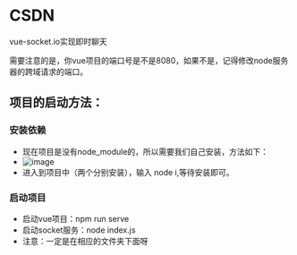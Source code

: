 # CSDN
vue-socket.io实现即时聊天

需要注意的是，你vue项目的端口号是不是8080，如果不是，记得修改node服务器的跨域请求的端口。

## 项目的启动方法：

### 安装依赖

+ 现在项目是没有node_module的，所以需要我们自己安装，方法如下：
+ ![image](https://user-images.githubusercontent.com/71718029/142799777-0cf93aa9-a9a2-49c9-b309-f1f17dba3be6.png)
+ 进入到项目中（两个分别安装），输入 node i,等待安装即可。

### 启动项目

+ 启动vue项目：npm run serve
+ 启动socket服务：node index.js
+ 注意：一定是在相应的文件夹下面呀
